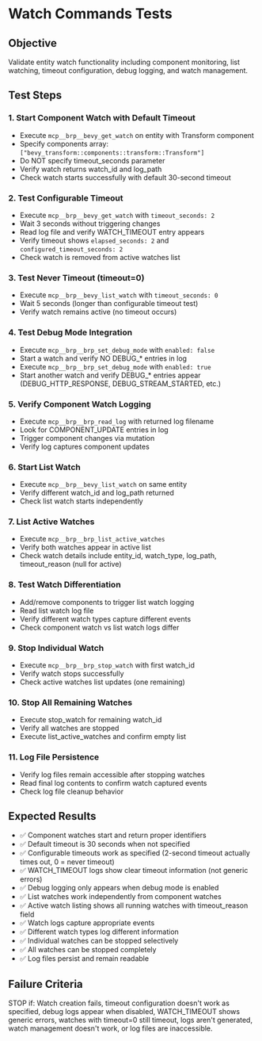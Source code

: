 # Watch Commands Tests

## Objective
Validate entity watch functionality including component monitoring, list watching, timeout configuration, debug logging, and watch management.

## Test Steps

### 1. Start Component Watch with Default Timeout
- Execute `mcp__brp__bevy_get_watch` on entity with Transform component
- Specify components array: `["bevy_transform::components::transform::Transform"]`
- Do NOT specify timeout_seconds parameter
- Verify watch returns watch_id and log_path
- Check watch starts successfully with default 30-second timeout

### 2. Test Configurable Timeout
- Execute `mcp__brp__bevy_get_watch` with `timeout_seconds: 2`
- Wait 3 seconds without triggering changes
- Read log file and verify WATCH_TIMEOUT entry appears
- Verify timeout shows `elapsed_seconds: 2` and `configured_timeout_seconds: 2`
- Check watch is removed from active watches list

### 3. Test Never Timeout (timeout=0)
- Execute `mcp__brp__bevy_list_watch` with `timeout_seconds: 0`
- Wait 5 seconds (longer than configurable timeout test)
- Verify watch remains active (no timeout occurs)

### 4. Test Debug Mode Integration
- Execute `mcp__brp__brp_set_debug_mode` with `enabled: false`
- Start a watch and verify NO DEBUG_* entries in log
- Execute `mcp__brp__brp_set_debug_mode` with `enabled: true`
- Start another watch and verify DEBUG_* entries appear (DEBUG_HTTP_RESPONSE, DEBUG_STREAM_STARTED, etc.)

### 5. Verify Component Watch Logging
- Execute `mcp__brp__brp_read_log` with returned log filename
- Look for COMPONENT_UPDATE entries in log
- Trigger component changes via mutation
- Verify log captures component updates

### 6. Start List Watch
- Execute `mcp__brp__bevy_list_watch` on same entity
- Verify different watch_id and log_path returned
- Check list watch starts independently

### 7. List Active Watches
- Execute `mcp__brp__brp_list_active_watches`
- Verify both watches appear in active list
- Check watch details include entity_id, watch_type, log_path, timeout_reason (null for active)

### 8. Test Watch Differentiation
- Add/remove components to trigger list watch logging
- Read list watch log file
- Verify different watch types capture different events
- Check component watch vs list watch logs differ

### 9. Stop Individual Watch
- Execute `mcp__brp__brp_stop_watch` with first watch_id
- Verify watch stops successfully
- Check active watches list updates (one remaining)

### 10. Stop All Remaining Watches  
- Execute stop_watch for remaining watch_id
- Verify all watches are stopped
- Execute list_active_watches and confirm empty list

### 11. Log File Persistence
- Verify log files remain accessible after stopping watches
- Read final log contents to confirm watch captured events
- Check log file cleanup behavior

## Expected Results
- ✅ Component watches start and return proper identifiers
- ✅ Default timeout is 30 seconds when not specified
- ✅ Configurable timeouts work as specified (2-second timeout actually times out, 0 = never timeout)
- ✅ WATCH_TIMEOUT logs show clear timeout information (not generic errors)
- ✅ Debug logging only appears when debug mode is enabled
- ✅ List watches work independently from component watches
- ✅ Active watch listing shows all running watches with timeout_reason field
- ✅ Watch logs capture appropriate events
- ✅ Different watch types log different information
- ✅ Individual watches can be stopped selectively
- ✅ All watches can be stopped completely
- ✅ Log files persist and remain readable

## Failure Criteria
STOP if: Watch creation fails, timeout configuration doesn't work as specified, debug logs appear when disabled, WATCH_TIMEOUT shows generic errors, watches with timeout=0 still timeout, logs aren't generated, watch management doesn't work, or log files are inaccessible.
